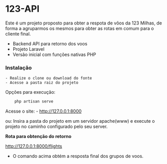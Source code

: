 # 123-API

Este é um projeto proposto para obter a respota de vôos da 123 Milhas, de forma a agruparmos os mesmos para obter as rotas em comum para o cliente final.

  - Backend API para retorno dos voos
  - Projeto Laravel
  - Versão inicial com funções nativas PHP

### Instalação

    - Realize o clone ou download do fonte
    - Acesse a pasta raiz do projeto
Opções para execução:
```bash
    php artisan serve        
```
Acesse o site:
    - http://127.0.0.1:8000

ou:
Insira a pasta do projeto em um servidor apache(www) e execute o projeto no caminho configurado pelo seu server.


**Rota para obtenção do retorno**

http://127.0.0.1:8000/flights

   - O comando acima obtém a resposta final dos grupos de voos.

[Laravel Docs]: https://laravel.com/docs/8.x/installation
[php]: https://www.php.net/docs.php
[123 Milhas]: https://123milhas.com/



